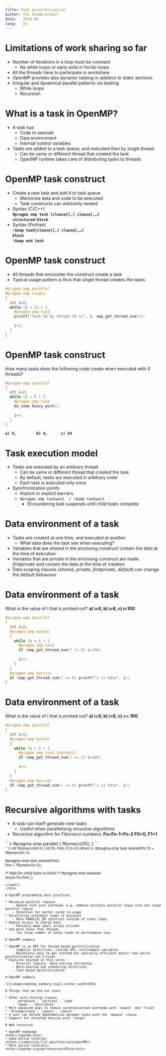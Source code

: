 ```yaml
---
title: Task parallelisation
author: CSC Summerschool
date:   2019-06
lang:   en
---
```


# Limitations of work sharing so far

* Number of iterations in a loop must be constant
	- No while loops or early exits in for/do loops
* All the threads have to participate in workshare
* OpenMP provides also dynamic tasking in addition to static sections
* Irregular and dynamical parallel patterns via tasking
	- While loops
	- Recursion

# What is a task in OpenMP?

* A task has
	- Code to execute
	- Data environment
	- Internal control variables
* Tasks are added to a task queue, and executed then by single thread
	- Can be same or different thread that created the task
	- OpenMP runtime takes care of distributing tasks to threads

# OpenMP task construct

* Create a new task and add it to task queue
	- Memorize data and code to be executed
	- Task constructs can arbitrarily nested
* Syntax (C/C++)  
**`#pragma omp task [clause[[,] clause],…]`**  
**`structured-block`**  
* Syntax (Fortran)  
**`!$omp task[clause[[,] clause],…]`**   
**`block`**  
**`!$omp end task`**


# OpenMP task construct

* All threads that encounter the construct create a task
* Typical usage pattern is thus that single thread creates the tasks

```c
#pragma omp parallel
#pragma omp single 
{
  int i=0;
  while (i < 12 ) {
    #pragma omp task
    printf("Task %d by thread %d \n", i, omp_get_thread_num());
  
    i++;
  }
}
```

# OpenMP task construct
 

How many tasks does the following code create when executed with 4 threads?

```c
#pragma omp parallel
{
  int i=0;
  while (i < 6 ) {
    #pragma omp task
    do_some_heavy_work();
  
    i++;
  }
}

```

**`a) 6,	     b) 4,      c) 24`**


# Task execution model

* Tasks are executed by an arbitrary thread
	- Can be same or different thread that created the task
	- By default, tasks are executed in arbitrary order
	- Each task is executed only once
* Synchronization points
	- Implicit or explicit barriers
	- `#pragma omp taskwait  / !$omp taskwait`
		* Encountering task suspends until child tasks complete

# Data environment of a task

* Tasks are created at one time, and executed at another
	- What data does the task see when executing?
* Variables that are _shared_ in the enclosing construct contain the data at the time of execution
* Variables that are _private_ in the enclosing construct are made _firstprivate_ and contain the data at the time of creation
* Data scoping clauses (_shared_, _private_, _firstprivate_, _default_) can change the default behaviour

# Data environment of a task

What is the value of i that is printed out?  **a) i=0, b) i=6, c) i=100**
```c
#pragma omp parallel
{
  int i=0;
  #pragma omp master
  {    
    while (i < 6 ) {
      #pragma omp task
      if (omp_get_thread_num() != 0) i=100;
  
      i++;
    }
  }
  #pragma omp barrier
  if (omp_get_thread_num() == 0) printf("i is %d\n", i);
}
```


# Data environment of a task

What is the value of i that is printed out? **a) i=0, b) i=6, c) >= 100**

```c
#pragma omp parallel
{
  int i=0;
  #pragma omp master
  {    
    while (i < 6 ) {
      #pragma omp task shared(i)
      if (omp_get_thread_num() == 1) i=100;
  
      i++;
    }
  }
  #pragma omp barrier
  if (omp_get_thread_num() == 0) printf("i is %d\n", i);
}
```


# Recursive algorithms with tasks

* A task can itself generate new tasks
	- Useful when parallelising recursive algorithms
* Recursive algorithm for Fibonacci numbers:  **Fn=Fn-1+Fn-2	F0=0, F1=1**

<div class=column>
```c
#pragma omp parallel
{
  fibonacci(10);
}
```
</div>
<div class=column>
<small>
```c
int fibonacci(int n) {
  int fn, fnm;
  if (n<2)
    return n;
#pragma omp task shared(fn)
  fn = fibonacci(n-1);  
 
#pragma omp task shared(fnm)    
  fnm = fibonacci(n-2);  
   
/* Wait for child tasks to finish */
#pragma omp taskwait  
  return fn+fnm;
}
```
</small>
</div>

# OpenMP programming best practices

* Maximize parallel regions
	- Reduce fork-join overhead, e.g. combine multiple parallel loops into one large parallel region
	- Potential for better cache re-usage
* Parallelize outermost loops if possible
	- Move PARALLEL DO construct outside of inner loops
* Reduce access to shared data
	- Possibly make small arrays private
* Use more tasks than threads
	- Too large number of tasks leads to performance loss

# OpenMP summary

* OpenMP is an API for thread-based parallelization
	- Compiler directives, runtime API, environment variables
	- Relatively easy to get started but specially efficient and/or real-world parallelization non-trivial
* Features touched in this intro
	- Parallel regions, data-sharing attributes
	- Work-sharing and scheduling directives
	- Task based parallelization

# OpenMP summary

![](images/openmp_summary.svg){.center width=85%}

# Things that we did not cover

* Other work-sharing clauses
	- `workshare`, `sections`, `simd`
	- `teams`, `distribute`
* More advanced ways to reduce synchronization overhead with `nowait` and `flush`
* `threadprivate`, `copyin`, `cancel` 
* A user can define dependencies between tasks with the `depend` clause
* Support for attached devices with `target` 

# Web resources

* OpenMP homepage  
<http://openmp.org/>
* Good online tutorial:  
<https://computing.llnl.gov/tutorials/openMP/>
* More online tutorials:   
<http://openmp.org/wp/resources/#Tutorials>
